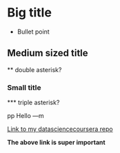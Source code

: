 # Big title
* Bullet point

## Medium sized title
** double asterisk?

### Small title 
*** triple asterisk?

pp Hello —m

[Link to my datasciencecoursera repo](https:/github.com/striderpires/datasciencecoursera.git)

**The above link is super important**